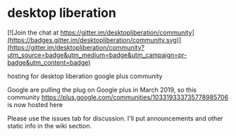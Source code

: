 # desktop liberation

[![Join the chat at https://gitter.im/desktopliberation/community](https://badges.gitter.im/desktopliberation/community.svg)](https://gitter.im/desktopliberation/community?utm_source=badge&utm_medium=badge&utm_campaign=pr-badge&utm_content=badge)

hosting for desktop liberation google plus community

Google are pulling the plug on Google plus in March 2019, so this community https://plus.google.com/communities/103319333735778985706 is now hosted here

Please use the issues tab for discussion. I'll put announcements and other static info in the wiki section.

